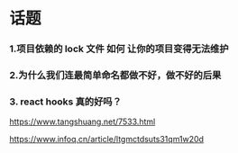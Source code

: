 # 话题

### 1.项目依赖的 lock 文件 如何 让你的项目变得无法维护

### 2.为什么我们连最简单命名都做不好，做不好的后果

### 3. react hooks 真的好吗？

https://www.tangshuang.net/7533.html

https://www.infoq.cn/article/ltgmctdsuts31qm1w20d
